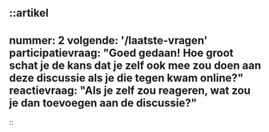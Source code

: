 ::artikel
---
nummer: 2
volgende: '/laatste-vragen'
participatievraag: "Goed gedaan! Hoe groot schat je de kans dat je zelf ook mee zou doen aan deze discussie als je die tegen kwam online?"
reactievraag: "Als je zelf zou reageren, wat zou je dan toevoegen aan de discussie?"
---
::
